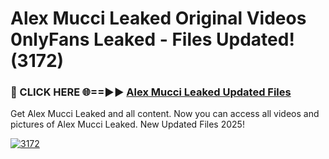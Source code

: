 # Alex Mucci Leaked Original Videos 0nlyFans Leaked - Files Updated! (3172)

<h3>🔴 CLICK HERE 🌐==►► <a href="https://tinyurl.com/ms9xzufz" rel="nofollow">Alex Mucci Leaked Updated Files</a></h3>

Get Alex Mucci Leaked and all content. Now you can access all videos and pictures of Alex Mucci Leaked. New Updated Files 2025!

[![3172](https://i.imgur.com/ppqm5kG.gif)](https://tinyurl.com/ms9xzufz)
